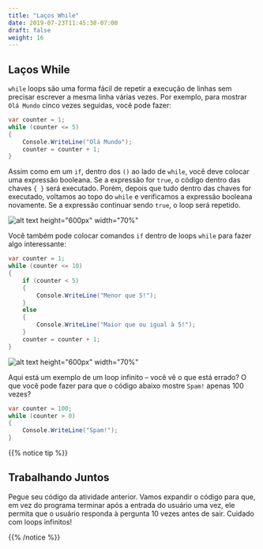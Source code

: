 ```yaml
---
title: "Laços While"
date: 2019-07-23T11:45:38-07:00
draft: false
weight: 16
---
```


## Laços While

`while` loops são uma forma fácil de repetir a execução de linhas sem precisar escrever a mesma linha várias vezes. Por exemplo, para mostrar `Olá Mundo` cinco vezes seguidas, você pode fazer:

```csharp
var counter = 1;
while (counter <= 5)
{
    Console.WriteLine("Olá Mundo");
    counter = counter + 1;
}
```

Assim como em um `if`, dentro dos `()` ao lado de `while`, você deve colocar uma expressão booleana. Se a expressão for `true`, o código dentro das chaves `{ }` será executado. Porém, depois que tudo dentro das chaves for executado, voltamos ao topo do `while` e verificamos a expressão booleana novamente. Se a expressão continuar sendo `true`, o loop será repetido.

![alt text height="600px" width="70%"](../media/while-1.png "While 1")

Você também pode colocar comandos `if` dentro de loops `while` para fazer algo interessante:

```csharp
var counter = 1;
while (counter <= 10)
{
    if (counter < 5)
    {
        Console.WriteLine("Menor que 5!");
    }
    else
    {
        Console.WriteLine("Maior que ou igual à 5!");
    }
    counter = counter + 1;
}
```

![alt text height="600px" width="70%"](../media/while-2.png "While 2")

Aqui está um exemplo de um loop infinito – você vê o que está errado? O que você pode fazer para que o código abaixo mostre `Spam!` apenas 100 vezes?

```csharp
var counter = 100;
while (counter > 0)
{
    Console.WriteLine("Spam!");
}
```

{{% notice tip %}}

## Trabalhando Juntos

Pegue seu código da atividade anterior. Vamos expandir o código para que, em vez do programa terminar após a entrada do usuário uma vez, ele permita que o usuário responda à pergunta 10 vezes antes de sair. Cuidado com loops infinitos!

{{% /notice %}}
